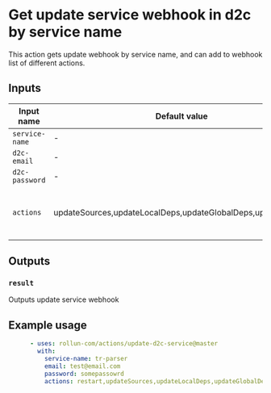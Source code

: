 # Get update service webhook in d2c by service name

This action gets update webhook by service name, and can add to webhook list of different actions.

## Inputs

| Input name  | Default value | Description|
| ------------- | ------------- | ------------- |
| `service-name`  | - | Name of service in d2c |
| `d2c-email` | - | Email of d2c account |
| `d2c-password` | - | Password of d2c account |
| `actions` | updateSources,updateLocalDeps,updateGlobalDeps,updateVersion | List of actions, in string separated by commas with no spaces.<br>Example: [restart,updateLocalDeps], that can be added to update webhook. <br> Available options: restart,updateSources,updateLocalDeps,updateGlobalDeps,updateVersion |

## Outputs

### `result`

Outputs update service webhook

## Example usage

```yml
      - uses: rollun-com/actions/update-d2c-service@master
        with:
          service-name: tr-parser
          email: test@email.com
          password: somepassowrd
          actions: restart,updateSources,updateLocalDeps,updateGlobalDeps,updateVersion
```
